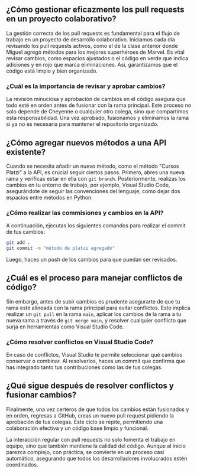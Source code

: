 ## ¿Cómo gestionar eficazmente los pull requests en un proyecto colaborativo?

La gestión correcta de los pull requests es fundamental para el flujo de trabajo en un proyecto de desarrollo colaborativo. Iniciamos cada día revisando los pull requests activos, como el de la clase anterior donde Miguel agregó métodos para los mejores superhéroes de Marvel. Es vital revisar cambios, como espacios ajustados o el código en verde que indica adiciones y en rojo que marca eliminaciones. Así, garantizamos que el código está limpio y bien organizado.

### ¿Cuál es la importancia de revisar y aprobar cambios?

La revisión minuciosa y aprobación de cambios en el código asegura que todo esté en orden antes de fusionar con la rama principal. Este proceso no solo depende de Cheyenne o cualquier otro colega, sino que compartimos esta responsabilidad. Una vez aprobado, fusionamos y eliminamos la rama si ya no es necesaria para mantener el repositorio organizado.

## ¿Cómo agregar nuevos métodos a una API existente?

Cuando se necesita añadir un nuevo método, como el método "Cursos Platzi" a la API, es crucial seguir ciertos pasos. Primero, abres una nueva rama y verificas estar en ella con `git branch`. Posteriormente, realizas los cambios en tu entorno de trabajo, por ejemplo, Visual Studio Code, asegurándote de seguir las convenciones del lenguaje, como dejar dos espacios entre métodos en Python.

### ¿Cómo realizar las commisiones y cambios en la API?

A continuación, ejecutas los siguientes comandos para realizar el commit de tus cambios:

```bash
git add .
git commit -m "método de platzi agregado"
```

Luego, haces un push de los cambios para que puedan ser revisados.

## ¿Cuál es el proceso para manejar conflictos de código?

Sin embargo, antes de subir cambios es prudente asegurarte de que tu rama esté alineada con la rama principal para evitar conflictos. Esto implica realizar un `git pull` en la rama `main`, aplicar los cambios de la rama a tu nueva rama a través de `git merge main`, y resolver cualquier conflicto que surja en herramientas como Visual Studio Code.

### ¿Cómo resolver conflictos en Visual Studio Code?

En caso de conflictos, Visual Studio te permite seleccionar qué cambios conservar o combinar. Al resolverlos, haces un commit que confirma que has integrado tanto tus contribuciones como las de tus colegas.

## ¿Qué sigue después de resolver conflictos y fusionar cambios?

Finalmente, una vez certeros de que todos los cambios están fusionados y en orden, regresas a GitHub, creas un nuevo pull request pidiendo la aprobación de tus colegas. Este ciclo se repite, permitiendo una colaboración efectiva y un código base limpio y funcional.

La interacción regular con pull requests no solo fomenta el trabajo en equipo, sino que también mantiene la calidad del código. Aunque al inicio parezca complejo, con práctica, se convierte en un proceso casi automático, asegurando que todos los desarrolladores involucrados estén coordinados.